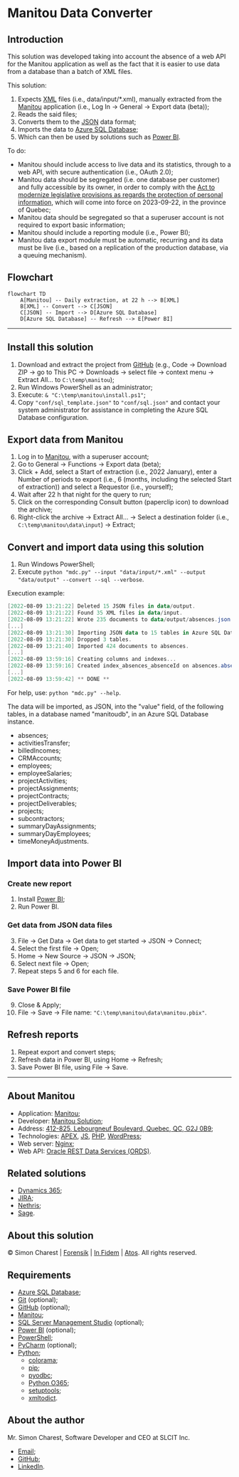 # Manitou Data Converter

## Introduction
This solution was developed taking into account the absence of a web API for the Manitou application as well as the fact that it is easier to use data from a database than a batch of XML files.

This solution:
1. Expects [XML](https://en.wikipedia.org/wiki/XML) files (i.e., data/input/*.xml), manually extracted from the [Manitou](https://manitousolution.com/application) application (i.e., Log In &rarr; General &rarr; Export data (beta));
2. Reads the said files;
3. Converts them to the [JSON](https://en.wikipedia.org/wiki/JSON) data format;
4. Imports the data to [Azure SQL Database](https://en.wikipedia.org/wiki/Microsoft_Azure_SQL_Database);
5. Which can then be used by solutions such as [Power BI](https://en.wikipedia.org/wiki/Microsoft_Power_BI).

To do:
- Manitou should include access to live data and its statistics, through to a web API, with secure authentication (i.e., OAuth 2.0);
- Manitou data should be segregated (i.e. one database per customer) and fully accessible by its owner, in order to comply with the [Act to modernize legislative provisions as regards the protection of personal information](http://assnat.qc.ca/en/travaux-parlementaires/projets-loi/projet-loi-64-42-1.html), which will come into force on 2023-09-22, in the province of Quebec;
- Manitou data should be segregated so that a superuser account is not required to export basic information;
- Manitou should include a reporting module (i.e., Power BI);
- Manitou data export module must be automatic, recurring and its data must be live (i.e., based on a replication of the production database, via a queuing mechanism).

## Flowchart
```mermaid
flowchart TD
    A[Manitou] -- Daily extraction, at 22 h --> B[XML]
    B[XML] -- Convert --> C[JSON]
    C[JSON] -- Import --> D[Azure SQL Database]
    D[Azure SQL Database] -- Refresh --> E[Power BI]
```

---

## Install this solution
1. Download and extract the project from [GitHub](https://github.com/Simon-Charest/manitou) (e.g., Code &rarr; Download ZIP &rarr; go to This PC &rarr; Downloads &rarr; select file &rarr; context menu &rarr; Extract All... to `C:\temp\manitou`);
2. Run Windows PowerShell as an administrator;
3. Execute: `& "C:\temp\manitou\install.ps1"`;
4. Copy `"conf/sql_template.json"` to `"conf/sql.json"` and contact your system administrator for assistance in completing the Azure SQL Database configuration.

## Export data from Manitou
1. Log in to [Manitou](https://manitousolution.com/application), with a superuser account;
2. Go to General &rarr; Functions &rarr; Export data (beta);
3. Click + Add, select a Start of extraction (i.e., 2022 January), enter a Number of periods to export (i.e., 6 (months, including the selected Start of extraction)) and select a Requestor (i.e., yourself);
4. Wait after 22 h that night for the query to run;
5. Click on the corresponding Consult button (paperclip icon) to download the archive;
6. Right-click the archive &rarr; Extract All... &rarr; Select a destination folder (i.e., `C:\temp\manitou\data\input`) &rarr; Extract;

## Convert and import data using this solution
1. Run Windows PowerShell;
2. Execute `python "mdc.py" --input "data/input/*.xml" --output "data/output" --convert --sql --verbose`.

Execution example:
```powershell
[2022-08-09 13:21:22] Deleted 15 JSON files in data/output.
[2022-08-09 13:21:22] Found 35 XML files in data/input.
[2022-08-09 13:21:22] Wrote 235 documents to data/output/absences.json.
[...]
[2022-08-09 13:21:30] Importing JSON data to 15 tables in Azure SQL Database...
[2022-08-09 13:21:30] Dropped 3 tables.
[2022-08-09 13:21:40] Imported 424 documents to absences.
[...]
[2022-08-09 13:59:16] Creating columns and indexes...
[2022-08-09 13:59:16] Created index_absences_absenceId on absences.absenceId.
[...]
[2022-08-09 13:59:42] ** DONE **
```


For help, use: `python "mdc.py" --help`.

The data will be imported, as JSON, into the "value" field, of the following tables, in a database named "manitoudb", in an Azure SQL Database instance.
- absences;
- activitiesTransfer;
- billedIncomes;
- CRMAccounts;
- employees;
- employeeSalaries;
- projectActivities;
- projectAssignments;
- projectContracts;
- projectDeliverables;
- projects;
- subcontractors;
- summaryDayAssignments;
- summaryDayEmployees;
- timeMoneyAdjustments.

## Import data into Power BI
### Create new report
1. Install [Power BI](https://powerbi.microsoft.com/en-us/downloads/);
2. Run Power BI.

### Get data from JSON data files
3. File &rarr; Get Data &rarr; Get data to get started &rarr; JSON &rarr; Connect;
4. Select the first file &rarr; Open;
5. Home &rarr; New Source &rarr; JSON &rarr; JSON;
6. Select next file &rarr; Open;
7. Repeat steps 5 and 6 for each file.

### Save Power BI file
9. Close & Apply;
10. File &rarr; Save &rarr; File name: `"C:\temp\manitou\data\manitou.pbix"`.

## Refresh reports
1. Repeat export and convert steps;
2. Refresh data in Power BI, using Home &rarr; Refresh;
3. Save Power BI file, using File &rarr; Save.

---

## About Manitou
- Application: [Manitou](https://manitousolution.com/application);
- Developer: [Manitou Solution](https://manitousolution.com);
- Address: [412-825, Lebourgneuf Boulevard, Quebec, QC, G2J 0B9](https://www.google.com/maps/place/825+Bd+Lebourgneuf+bureau+412,+Qu%C3%A9bec,+QC+G2J+0B9);
- Technologies: [APEX](https://en.wikipedia.org/wiki/Oracle_Application_Express), [JS](https://en.wikipedia.org/wiki/JavaScript), [PHP](https://en.wikipedia.org/wiki/PHP), [WordPress](https://en.wikipedia.org/wiki/WordPress);
- Web server: [Nginx](https://en.wikipedia.org/wiki/Nginx);
- Web API: [Oracle REST Data Services (ORDS)](https://en.wikipedia.org/wiki/Oracle_Application_Express#APEX_Service).

## Related solutions
- [Dynamics 365](https://dynamics.microsoft.com/);
- [JIRA](https://www.atlassian.com/software/jira);
- [Nethris](https://nethris.com/);
- [Sage](https://www.sage.com/).

## About this solution
© Simon Charest | [Forensik](https://forensik.ca/) | [In Fidem](https://infidem.biz/) | [Atos](https://atos.net/). All rights reserved.

## Requirements
- [Azure SQL Database](https://en.wikipedia.org/wiki/Microsoft_Azure_SQL_Database);
- [Git](https://git-scm.com/) (optional);
- [GitHub](https://github.com/) (optional);
- [Manitou](https://manitousolution.com/application/);
- [SQL Server Management Studio](https://docs.microsoft.com/en-us/sql/ssms/download-sql-server-management-studio-ssms) (optional);
- [Power BI](https://en.wikipedia.org/wiki/Microsoft_Power_BI) (optional);
- [PowerShell](https://en.wikipedia.org/wiki/PowerShell);
- [PyCharm](https://www.jetbrains.com/pycharm/) (optional);
- [Python](https://www.python.org/);
  - [colorama](https://pypi.org/project/colorama/);
  - [pip](https://pypi.org/project/pip/);
  - [pyodbc](https://pypi.org/project/pyodbc/);
  - [Python O365](https://github.com/O365/python-o365);
  - [setuptools](https://pypi.org/project/setuptools/);
  - [xmltodict](https://pypi.org/project/xmltodict/).

## About the author
Mr. Simon Charest, Software Developer and CEO at SLCIT Inc.
- [Email](mailto:simoncharest@gmail.com);
- [GitHub](https://github.com/Simon-Charest);
- [LinkedIn](https://www.linkedin.com/in/simoncharest/).
